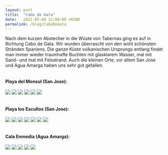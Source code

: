 ```yaml
---
layout: post
title:  "Cabo de Gata"
date:   2021-05-09 12:00:00 +0200
permalink: /blog/CaboDeGata
---
```

Nach dem kurzen Abstecher in die Wüste von Tabernas ging es auf in Richtung Cabo de Gata. Wir wurden überrascht von den wohl schönsten Stränden Spaniens. Die ganze Küste vulkanischen Ursprungs entlang findet man immer wieder traumhafte Buchten mit glasklarem Wasser, mal mit Sand- und mal mit Felsstrand. Auch die kleinen Orte, vor allem San Jose und Agua Amarga haben uns sehr gut gefallen.
<br>
<br>
<br>
<strong>Playa del Monsul (San Jose):</strong>
<br>
<br>
![](../assets/images/CaboDeGata/1.jpg)
![](../assets/images/CaboDeGata/2.jpg)
![](../assets/images/CaboDeGata/3.jpg)
![](../assets/images/CaboDeGata/4.jpg)
![](../assets/images/CaboDeGata/5.jpg)
![](../assets/images/CaboDeGata/6.jpg)
<br>
<br>
<br>
<strong>Playa los Escullos (San Jose):</strong>
<br>
<br>
![](../assets/images/CaboDeGata/7.jpg)
![](../assets/images/CaboDeGata/8.jpg)
![](../assets/images/CaboDeGata/9.jpg)
![](../assets/images/CaboDeGata/10.jpg)
![](../assets/images/CaboDeGata/11.jpg)
![](../assets/images/CaboDeGata/12.jpg)
![](../assets/images/CaboDeGata/13.jpg)
<br>
<br>
<br>
<strong>Cala Enmedia (Agua Amarga):</strong>
<br>
<br>
![](../assets/images/CaboDeGata/14.jpg)
![](../assets/images/CaboDeGata/15.jpg)
![](../assets/images/CaboDeGata/16.jpg)
![](../assets/images/CaboDeGata/17.jpg)
![](../assets/images/CaboDeGata/18.jpg)
